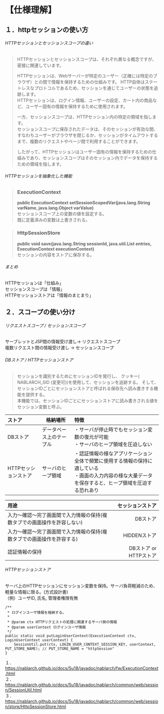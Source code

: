 # 【仕様理解】
## １．httpセッションの使い方
###### HTTPセッションとセッションスコープの違い  
> HTTPセッションとセッションスコープは、それぞれ異なる概念ですが、密接に関連しています。
> 
>  HTTPセッションは、Webサーバーが特定のユーザー（正確には特定のブラウザ）との間で情報を保持するための仕組みです。
> HTTP自体はステートレスなプロトコルであるため、セッションを通じてユーザーの状態を追跡します。  
> HTTPセッションは、ログイン情報、ユーザーの設定、カート内の商品など、ユーザー固有の情報を保持するために使用されます。
>
>  一方、セッションスコープは、HTTPセッション内の特定の領域を指します。  
> セッションスコープに保存されたデータは、そのセッションが有効な間、すなわちユーザーがブラウザを閉じるか、セッションがタイムアウトするまで、複数のリクエストやページ間で利用することができます。
> 
> したがって、HTTPセッションはユーザー固有の情報を保持するための仕組みであり、セッションスコープはそのセッション内でデータを保持するための領域を指します。

###### HTTPセッションを抽象化した機能
> ### ExecutionContext
> **public ExecutionContext setSessionScopedVar(java.lang.String varName, java.lang.Object varValue)**  
> セッションスコープ上の変数の値を設定する。  
> 既に定義済みの変数は上書きされる。

> ### HttpSessionStore
> **public void save(java.lang.String sessionId,
>                 java.util.List<SessionEntry> entries,
>                 ExecutionContext executionContext)**  
> セッションの内容をストアに保存する。

###### まとめ  
HTTPセッションは「仕組み」  
セッションスコープは「情報」  
HTTPセッションストアは「情報のまとまり」


## ２．スコープの使い分け
###### リクエストスコープ / セッションスコープ
サーブレットとJSP間の情報受け渡し→ リクエストスコープ  
複数リクエスト間の情報受け渡し → セッションスコープ

###### DBストア / HTTPセッションストア
> セッションを識別するためにセッションIDを発行し、 クッキー( NABLARCH_SID (変更可))を使用して、セッションを追跡する。 そして、セッションIDごとにセッションストアと呼ばれる保存先へ読み書きする機能を提供する。  
> 本機能では、セッションIDごとにセッションストアに読み書きされる値をセッション変数と呼ぶ。

| ストア |格納場所| 特徴 |
|:--------------|-----------------|:-------------|
|DBストア|データベース上のテーブル|・サーバが停止時でもセッション変数の復元が可能<br>・サーバのヒープ領域を圧迫しない|
|HTTPセッションストア|サーバのヒープ領域|・認証情報の様なアプリケーション全体で頻繁に使用する情報の保持に適している<br>・画面の入力内容の様な大量データを保存すると、ヒープ領域を圧迫する恐れあり|

| 用途 | セッションストア |
|:-----------|------------:|
| 入力～確認～完了画面間で入力情報の保持(複数タブでの画面操作を許容しない) |DBストア |
| 入力～確認～完了画面間で入力情報の保持(複数タブでの画面操作を許容する) | HIDDENストア |
| 認証情報の保持 | DBストア or HTTPストア |

###### HTTPセッションストア
サーバ上のHTTPセッションにセッション変数を保持。サーバ負荷軽減のため、軽量な情報に限る。(方式設計書)  
（例）ユーザID, 氏名, 管理者権限有無
```
/**
 * ログインユーザ情報を格納する。
 *
 * @param ctx HTTPリクエストの処理に関連するサーバ側の情報
 * @param userContext ログインユーザ情報
 */
public static void putLoginUserContext(ExecutionContext ctx, LoginUserContext userContext) {
    SessionUtil.put(ctx, LOGIN_USER_CONTEXT_SESSION_KEY, userContext, PUT_STORE_NAME); // PUT_STORE_NAME = "httpSession"
}
```

１．https://nablarch.github.io/docs/5u18/javadoc/nablarch/fw/ExecutionContext.html  
２．https://nablarch.github.io/docs/5u18/javadoc/nablarch/common/web/session/SessionUtil.html  
３．https://nablarch.github.io/docs/5u18/javadoc/nablarch/common/web/session/store/HttpSessionStore.html
